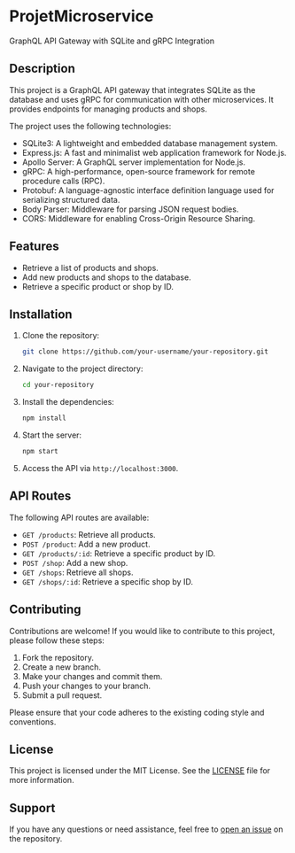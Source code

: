 # ProjetMicroservice

GraphQL API Gateway with SQLite and gRPC Integration

## Description

This project is a GraphQL API gateway that integrates SQLite as the database and uses gRPC for communication with other microservices. It provides endpoints for managing products and shops.

The project uses the following technologies:

- SQLite3: A lightweight and embedded database management system.
- Express.js: A fast and minimalist web application framework for Node.js.
- Apollo Server: A GraphQL server implementation for Node.js.
- gRPC: A high-performance, open-source framework for remote procedure calls (RPC).
- Protobuf: A language-agnostic interface definition language used for serializing structured data.
- Body Parser: Middleware for parsing JSON request bodies.
- CORS: Middleware for enabling Cross-Origin Resource Sharing.

## Features

- Retrieve a list of products and shops.
- Add new products and shops to the database.
- Retrieve a specific product or shop by ID.

## Installation

1. Clone the repository:

   ```bash
   git clone https://github.com/your-username/your-repository.git
   ```

2. Navigate to the project directory:

   ```bash
   cd your-repository
   ```

3. Install the dependencies:

   ```bash
   npm install
   ```

4. Start the server:

   ```bash
   npm start
   ```

5. Access the API via `http://localhost:3000`.

## API Routes

The following API routes are available:

- `GET /products`: Retrieve all products.
- `POST /product`: Add a new product.
- `GET /products/:id`: Retrieve a specific product by ID.
- `POST /shop`: Add a new shop.
- `GET /shops`: Retrieve all shops.
- `GET /shops/:id`: Retrieve a specific shop by ID.

## Contributing

Contributions are welcome! If you would like to contribute to this project, please follow these steps:

1. Fork the repository.
2. Create a new branch.
3. Make your changes and commit them.
4. Push your changes to your branch.
5. Submit a pull request.

Please ensure that your code adheres to the existing coding style and conventions.

## License

This project is licensed under the MIT License. See the [LICENSE](LICENSE) file for more information.

## Support

If you have any questions or need assistance, feel free to [open an issue](https://github.com/your-username/your-repository/issues) on the repository.